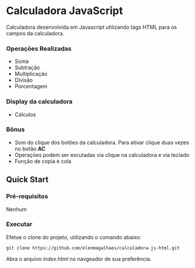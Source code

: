 # Calculadora JavaScript

Calculadora desenvolvida em Javascript utilizando tags HTML para os campos da calculadora.

### Operações Realizadas

- Soma
- Subtração
- Multiplicação
- Divisão
- Porcentagem

### Display da calculadora

- Cálculos

### Bônus

- Som do clique dos botões da calculadora. Para ativar clique duas vezes no botão **AC**
- Operações podem ser excutadas via clique na calculadora e via teclado
- Função de copia e cola

## Quick Start

### Pré-requisitos

Nenhum

### Executar

Efetue o clone do projeto, utilizando o comando abaixo:

```
git clone https://github.com/elenmagalhaes/calculadora-js-html.git
```

Abra o arquivo *index.html* no navgeador de sua preferência.
